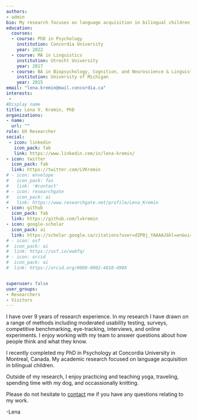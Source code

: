 ```yaml
---
authors:
- admin
bio: My research focuses on language acquisition in bilingual children, particularly how bilingual infants separate their languages.
education:
  courses:
  - course: PhD in Psychology
    institution: Concordia University
    year: 2022
  - course: MA in Linguistics
    institution: Utrecht University
    year: 2017
  - course: BA in Biopsychology, Cognition, and Neuroscience & Linguistics
    institution: University of Michigan
    year: 2015
email: "lena.kremin@mail.concordia.ca"
interests:
 - 
#Display name
title: Lena V. Kremin, PhD
organizations:
- name: 
  url: ""
role: UX Researcher
social:
 - icon: linkedin
   icon_pack: fab
   link: https://www.linkedin.com/in/lena-kremin/
- icon: twitter
  icon_pack: fab
  link: https://twitter.com/LVKremin
# - icon: envelope
#   icon_pack: fas
#   link: '#contact'
# - icon: researchgate
#   icon_pack: ai
#   link: https://www.researchgate.net/profile/Lena_Kremin
- icon: github
  icon_pack: fab
  link: https://github.com/lvkremin
- icon: google-scholar
  icon_pack: ai
  link: https://scholar.google.ca/citations?user=dZP8j_YAAAAJ&hl=en&oi=ao
# - icon: osf
#  icon_pack: ai
#  link: https://osf.io/wwbfq/
# - icon: orcid
#  icon_pack: ai
#  link: https://orcid.org/0000-0002-4010-490X


superuser: false
user_groups:
- Researchers
- Visitors
---
```

I have over 9 years of research experience. In my research I have drawn on a range of methods including moderated usability testing, surveys, competitive benchmarking, eye-tracking, interviews, and online experiments. I enjoy working with my team to answer questions about how people think and what they know. 

I recently completed my PhD in Psychology at Concordia University in Montreal, Canada. My academic research focused on language acquisition in bilingual children.

Outside of my research, I enjoy practicing and teaching yoga, traveling, spending time with my dog, and occassionally knitting.

Please do not hesitate to [contact](https://www.lenavkremin.com/#contact) me if you have any questions relating to my work.

-Lena

